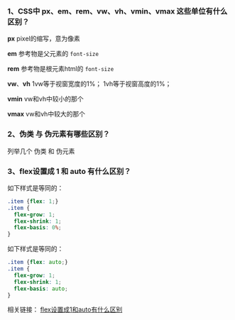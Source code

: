 ### 1、CSS中 px、em、rem、vw、vh、vmin、vmax 这些单位有什么区别？

**px**
pixel的缩写，意为像素

**em**
参考物是父元素的 `font-size`

**rem**
参考物是根元素html的 `font-size`

**vw**、**vh**
1vw等于视窗宽度的1%；
1vh等于视窗高度的1%；

**vmin**
vw和vh中较小的那个

**vmax**
vw和vh中较大的那个

### 2、伪类 与 伪元素有哪些区别？

列举几个 伪类 和 伪元素

### 3、flex设置成 1 和 auto 有什么区别？

如下样式是等同的：

```css
.item {flex: 1;}
.item {
  flex-grow: 1;
  flex-shrink: 1;
  flex-basis: 0%;
}
```

如下样式是等同的：

```css
.item {flex: auto;}
.item {
  flex-grow: 1;
  flex-shrink: 1;
  flex-basis: auto;
}
```

相关链接：
[flex设置成1和auto有什么区别](https://segmentfault.com/q/1010000004080910)
